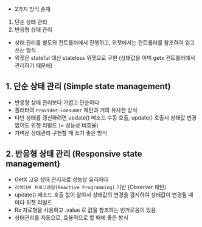 - 2가지 방식 존재

1. 단순 상태 관리
2. 반응형 상태 관리

- 상태 관리를 별도의 컨트롤러에서 진행하고, 위젯에서는 컨트롤러를 참조하여 읽고 쓰는 방식
- 위젯은 stateful 대신 stateless 위젯으로 구현 (상태값을 이미 getx 컨트롤러에서 관리하기 때문에)

## 1. 단순 상태 관리 (Simple state management)

- 반응형 상태 관리보다 가볍고 단순하다
- 플러터의 `Provider-Consumer` 패턴과 거의 유사한 방식
- 다만 상태를 갱신하려면 update() 메소드 수동 호출, update() 호출시 상태값 변경없어도 위젯 리빌드 (= 성능상 비효율)
- 가벼운 상태관리 구현할 때 쓰기 좋은 방식


## 2. 반응형 상태 관리 (Responsive state management)

- GetX 고유 상태 관리자로 성능상 유리하다
- `리엑티브 프로그래밍(Reactive Programming)` 기반 (Observer 패턴)
- update() 메소드 호출 없이 알아서 상태값의 변경을 감지하여 상태값이 변경될 때마다 위젯 리빌드
- Rx 자료형을 사용하고 .value 로 값을 참조하는 번거로움이 있음
- 상태관리를 자동으로, 효율적으로 할 때에 좋은 방식
